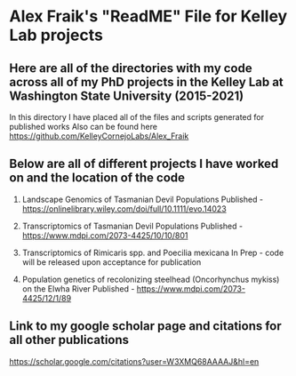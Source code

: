 # Alex Fraik's "ReadME" File for Kelley Lab projects

## Here are all of the directories with my code across all of my PhD projects in the Kelley Lab at Washington State University (2015-2021)
In this directory I have placed all of the files and scripts generated for published works
Also can be found here https://github.com/KelleyCornejoLabs/Alex_Fraik

## Below are all of different projects I have worked on and the location of the code
1. Landscape Genomics of Tasmanian Devil Populations
Published - 
https://onlinelibrary.wiley.com/doi/full/10.1111/evo.14023

2. Transcriptomics of Tasmanian Devil Populations
Published - 
https://www.mdpi.com/2073-4425/10/10/801

3. Transcriptomics of Rimicaris spp. and Poecilia mexicana
In Prep - code will be released upon acceptance for publication

4. Population genetics of recolonizing steelhead (Oncorhynchus mykiss) on the Elwha River
Published - https://www.mdpi.com/2073-4425/12/1/89

## Link to my google scholar page and citations for all other publications
https://scholar.google.com/citations?user=W3XMQ68AAAAJ&hl=en

